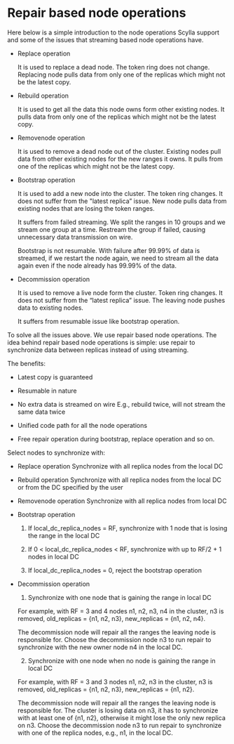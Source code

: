 # Repair based node operations

Here below is a simple introduction to the node operations Scylla support and
some of the issues that streaming based node operations have.

- Replace operation

   It is used to replace a dead node. The token ring does not change. Replacing
   node pulls data from only one of the replicas which might not be the latest
   copy.

- Rebuild operation

   It is used to get all the data this node owns form other existing nodes. It
   pulls data from only one of the replicas which might not be the latest copy.

- Removenode operation

   It is used to remove a dead node out of the cluster. Existing nodes pull
   data from other existing nodes for the new ranges it owns. It pulls from one
   of the replicas which might not be the latest copy.

- Bootstrap operation

   It is used to add a new node into the cluster. The token ring changes. It
   does not suffer from the "latest replica” issue. New node pulls data
   from existing nodes that are losing the token ranges.

   It suffers from failed streaming. We split the ranges in 10 groups and we
   stream one group at a time. Restream the group if failed, causing
   unnecessary data transmission on wire.

   Bootstrap is not resumable. With failure after 99.99% of data is streamed,
   if we restart the node again, we need to stream all the data again even if
   the node already has 99.99% of the data.

- Decommission operation

   It is used to remove a live node form the cluster. Token ring changes. It
   does not suffer from the “latest replica” issue. The leaving node pushes data
   to existing nodes.

   It suffers from resumable issue like bootstrap operation.

To solve all the issues above. We use repair based node operations. The idea
behind repair based node operations is simple: use repair to synchronize data
between replicas instead of using streaming.

The benefits:

- Latest copy is guaranteed

- Resumable in nature

- No extra data is streamed on wire
  E.g., rebuild twice, will not stream the same data twice

- Unified code path for all the node operations

- Free repair operation during bootstrap, replace operation and so on.

Select nodes to synchronize with:

- Replace operation
  Synchronize with all replica nodes from the local DC

- Rebuild operation
  Synchronize with all replica nodes from the local DC or from the DC specified by the user

- Removenode operation
  Synchronize with all replica nodes from local DC

- Bootstrap operation
  1) If local_dc_replica_nodes = RF, synchronize with 1 node that is losing the
  range in the local DC

  2) If 0 < local_dc_replica_nodes < RF, synchronize with
  up to RF/2 + 1 nodes in local DC

  3) If local_dc_replica_nodes = 0, reject the bootstrap operation

- Decommission operation
  1) Synchronize with one node that is gaining the range in local DC

  For example, with RF = 3 and 4 nodes n1, n2, n3, n4 in the cluster, n3 is
  removed, old_replicas = {n1, n2, n3}, new_replicas = {n1, n2, n4}.

  The decommission node will repair all the ranges the leaving node is
  responsible for. Choose the decommission node n3 to run repair to synchronize
  with the new owner node n4 in the local DC.

  2) Synchronize with one node when no node is gaining the range in local DC

  For example, with RF = 3 and 3 nodes n1, n2, n3 in the cluster, n3 is
  removed, old_replicas = {n1, n2, n3}, new_replicas = {n1, n2}.

  The decommission node will repair all the ranges the leaving node is
  responsible for. The cluster is losing data on n3, it has to synchronize with
  at least one of {n1, n2}, otherwise it might lose the only new replica on n3.
  Choose the decommission node n3 to run repair to synchronize with one of the
  replica nodes, e.g., n1, in the local DC.

